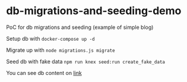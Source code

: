 # db-migrations-and-seeding-demo
PoC for db migrations and seeding (example of simple blog)

Setup db with ```docker-compose up -d```

Migrate up with ```node migrations.js migrate```

Seed db with fake data ```npm run knex seed:run create_fake_data```

You can see db content on [link](http://localhost:8081)
